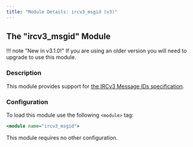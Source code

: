 ```yaml
---
title: "Module Details: ircv3_msgid (v3)"
---
```


## The "ircv3_msgid" Module

!!! note "New in v3.1.0!"
    If you are using an older version you will need to upgrade to use this module.

### Description

This module provides support for [the IRCv3 Message IDs specification](https://ircv3.net/specs/extensions/message-ids.html).

### Configuration

To load this module use the following `<module>` tag:

```xml
<module name="ircv3_msgid">
```

This module requires no other configuration.
